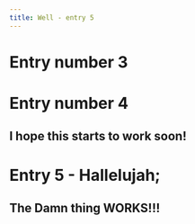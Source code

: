 ```yaml
---
title: Well - entry 5
---
```

# Entry number 3

# Entry number 4
## I hope this starts to work soon!
# Entry 5 - Hallelujah;
## The Damn thing WORKS!!!
